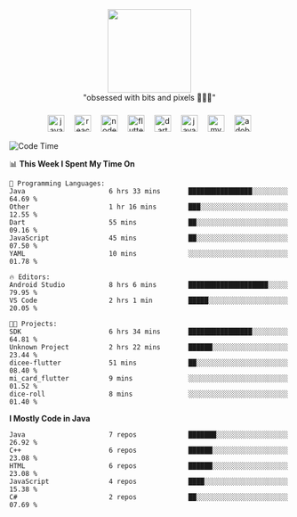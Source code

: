 


  <div align="center">
    
   <img src = "https://i.postimg.cc/W1R4TF4j/d6kpuve-c97567cf-518b-4b86-a271-5c89d88d22f7.gif"  width=150px height=150px />
 </div>

<div align="center">
  "obsessed with bits and pixels 🧑‍💻🎨"
</div>

  ###
<div align="center">
  <img src="https://cdn.jsdelivr.net/gh/devicons/devicon/icons/javascript/javascript-original.svg" height="30" alt="javascript logo"  />
  <img width="10" />
  <img src="https://cdn.jsdelivr.net/gh/devicons/devicon/icons/react/react-original.svg" height="30" alt="react logo"  />
  <img width="10" />
  <img src="https://cdn.jsdelivr.net/gh/devicons/devicon/icons/nodejs/nodejs-original.svg" height="30" alt="nodejs logo"  />
  <img width="10" />
  <img src="https://cdn.jsdelivr.net/gh/devicons/devicon/icons/flutter/flutter-original.svg" height="30" alt="flutter logo"  />
  <img width="10" />
  <img src="https://cdn.jsdelivr.net/gh/devicons/devicon/icons/dart/dart-original.svg" height="30" alt="dart logo"  />
  <img width="10" />
  <img src="https://cdn.jsdelivr.net/gh/devicons/devicon/icons/java/java-original.svg" height="30" alt="java logo"  />
  <img width="10" />
  <img src="https://skillicons.dev/icons?i=mysql" height="30" alt="mysql logo"  />
  <img width="10" />
  <img src="https://skillicons.dev/icons?i=pr" height="30" alt="adobepremierepro logo"  />
</div>




<!--START_SECTION:waka-->
![Code Time](http://img.shields.io/badge/Code%20Time-31%20hrs%2025%20mins-blue)

📊 **This Week I Spent My Time On** 

```text
💬 Programming Languages: 
Java                     6 hrs 33 mins       ████████████████░░░░░░░░░   64.69 % 
Other                    1 hr 16 mins        ███░░░░░░░░░░░░░░░░░░░░░░   12.55 % 
Dart                     55 mins             ██░░░░░░░░░░░░░░░░░░░░░░░   09.16 % 
JavaScript               45 mins             ██░░░░░░░░░░░░░░░░░░░░░░░   07.50 % 
YAML                     10 mins             ░░░░░░░░░░░░░░░░░░░░░░░░░   01.78 % 

🔥 Editors: 
Android Studio           8 hrs 6 mins        ████████████████████░░░░░   79.95 % 
VS Code                  2 hrs 1 min         █████░░░░░░░░░░░░░░░░░░░░   20.05 % 

🐱‍💻 Projects: 
SDK                      6 hrs 34 mins       ████████████████░░░░░░░░░   64.81 % 
Unknown Project          2 hrs 22 mins       ██████░░░░░░░░░░░░░░░░░░░   23.44 % 
dicee-flutter            51 mins             ██░░░░░░░░░░░░░░░░░░░░░░░   08.40 % 
mi_card_flutter          9 mins              ░░░░░░░░░░░░░░░░░░░░░░░░░   01.52 % 
dice-roll                8 mins              ░░░░░░░░░░░░░░░░░░░░░░░░░   01.40 % 
```

**I Mostly Code in Java** 

```text
Java                     7 repos             ███████░░░░░░░░░░░░░░░░░░   26.92 % 
C++                      6 repos             ██████░░░░░░░░░░░░░░░░░░░   23.08 % 
HTML                     6 repos             ██████░░░░░░░░░░░░░░░░░░░   23.08 % 
JavaScript               4 repos             ████░░░░░░░░░░░░░░░░░░░░░   15.38 % 
C#                       2 repos             ██░░░░░░░░░░░░░░░░░░░░░░░   07.69 % 
```




<!--END_SECTION:waka-->
